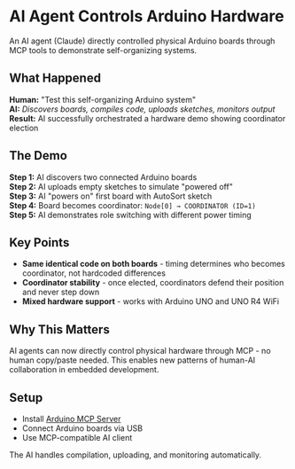# AI Agent Controls Arduino Hardware

An AI agent (Claude) directly controlled physical Arduino boards through MCP tools to demonstrate self-organizing systems.

## What Happened

**Human:** "Test this self-organizing Arduino system"  
**AI:** *Discovers boards, compiles code, uploads sketches, monitors output*  
**Result:** AI successfully orchestrated a hardware demo showing coordinator election

## The Demo

**Step 1:** AI discovers two connected Arduino boards  
**Step 2:** AI uploads empty sketches to simulate "powered off"  
**Step 3:** AI "powers on" first board with AutoSort sketch  
**Step 4:** Board becomes coordinator: `Node[0] → COORDINATOR (ID=1)`  
**Step 5:** AI demonstrates role switching with different power timing  

## Key Points

- **Same identical code on both boards** - timing determines who becomes coordinator, not hardcoded differences
- **Coordinator stability** - once elected, coordinators defend their position and never step down
- **Mixed hardware support** - works with Arduino UNO and UNO R4 WiFi

## Why This Matters

AI agents can now directly control physical hardware through MCP - no human copy/paste needed. This enables new patterns of human-AI collaboration in embedded development.

## Setup

- Install [Arduino MCP Server](https://github.com/amahpour/arduino-mcp-server-simple)  
- Connect Arduino boards via USB
- Use MCP-compatible AI client

The AI handles compilation, uploading, and monitoring automatically.
